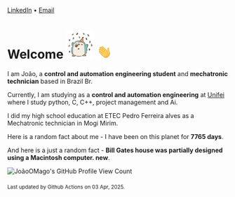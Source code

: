 [LinkedIn](https://www.linkedin.com/in/joão-pedro-gozzoli-b95641301/) &bull;
[Email](joaopedrogozzoli@gmail.com)

# Welcome <img src="happy.gif" height="64px" /> <img src="wave.gif" height="32px" />

I am João, a  **control and automation engineering student** and **mechatronic technician** based in Brazil Br.

Currently, I am studying as a **control and automation engineering** at [Unifei](https://unifei.edu.br) where I study python, C, C++, project management and Ai.

I did my high school education at ETEC Pedro Ferreira alves as a Mechatronic technician in Mogi Mirim.

Here is a random fact about me - I have been on this planet for **7765 days**.

And here is a just a random fact -  **Bill Gates house was partially designed using a Macintosh computer. new**.

![JoãoOMago's GitHub Profile View Count](https://komarev.com/ghpvc/?username=JoaoOMago)

<sub>Last updated by Github Actions on 03 Apr, 2025.</sub>
